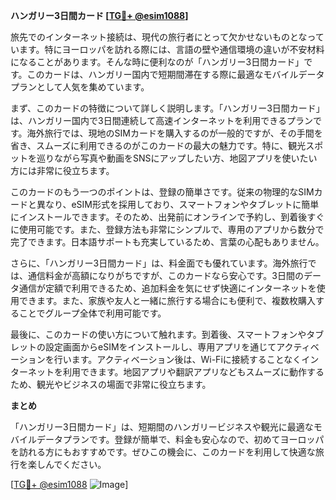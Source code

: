 **ハンガリー3日間カード [[TG💪+ @esim1088](https://t.me/s/esim1088)]**

旅先でのインターネット接続は、現代の旅行者にとって欠かせないものとなっています。特にヨーロッパを訪れる際には、言語の壁や通信環境の違いが不安材料になることがあります。そんな時に便利なのが「ハンガリー3日間カード」です。このカードは、ハンガリー国内で短期間滞在する際に最適なモバイルデータプランとして人気を集めています。

まず、このカードの特徴について詳しく説明します。「ハンガリー3日間カード」は、ハンガリー国内で3日間連続して高速インターネットを利用できるプランです。海外旅行では、現地のSIMカードを購入するのが一般的ですが、その手間を省き、スムーズに利用できるのがこのカードの最大の魅力です。特に、観光スポットを巡りながら写真や動画をSNSにアップしたい方、地図アプリを使いたい方には非常に役立ちます。

このカードのもう一つのポイントは、登録の簡単さです。従来の物理的なSIMカードと異なり、eSIM形式を採用しており、スマートフォンやタブレットに簡単にインストールできます。そのため、出発前にオンラインで予約し、到着後すぐに使用可能です。また、登録方法も非常にシンプルで、専用のアプリから数分で完了できます。日本語サポートも充実しているため、言葉の心配もありません。

さらに、「ハンガリー3日間カード」は、料金面でも優れています。海外旅行では、通信料金が高額になりがちですが、このカードなら安心です。3日間のデータ通信が定額で利用できるため、追加料金を気にせず快適にインターネットを使用できます。また、家族や友人と一緒に旅行する場合にも便利で、複数枚購入することでグループ全体で利用可能です。

最後に、このカードの使い方について触れます。到着後、スマートフォンやタブレットの設定画面からeSIMをインストールし、専用アプリを通じてアクティベーションを行います。アクティベーション後は、Wi-Fiに接続することなくインターネットを利用できます。地図アプリや翻訳アプリなどもスムーズに動作するため、観光やビジネスの場面で非常に役立ちます。

**まとめ**

「ハンガリー3日間カード」は、短期間のハンガリービジネスや観光に最適なモバイルデータプランです。登録が簡単で、料金も安心なので、初めてヨーロッパを訪れる方にもおすすめです。ぜひこの機会に、このカードを利用して快適な旅行を楽しんでください。

[[TG💪+ @esim1088](https://t.me/s/esim1088) ![Image](https://i.postimg.cc/Y0z9fWf4/image.png)]